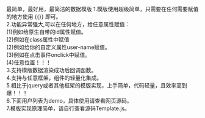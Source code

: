 最简单，最好用，最简洁的数据模版
1.模版使用超级简单，只需要在任何需要赋值的地方使用 {{}} 即可。<br>
2.功能异常强大,可以在任何地方，给任意属性赋值：<br>
(1)例如给原生自带的id属性赋值。<br>
(2)例如在class属性中赋值<br>
(2)例如给你的自定义属性user-name赋值。<br>
(3)例如在点击事件onclick中赋值。<br>
(4)任意位置！！！<br>
3.支持模版数据渲染成功后回调函数。<br>
4.支持与任意框架，组件的轻量化集成。<br>
5.相比于jquery或者其他框架的模版实现，上手简单，代码轻量，且效率高到爆！！！<br>
6.下面用户列表为demo，具体使用请查看网页源码。<br>
7.模版实现原理简单，请自行查看源码Template.js。
